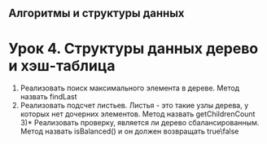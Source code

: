 ## Алгоритмы и структуры данных

# Урок 4. Структуры данных дерево и хэш-таблица

1) Реализовать поиск максимального элемента в дереве. Метод назвать findLast
2) Реализовать подсчет листьев. Листья - это такие узлы дерева, у которых нет дочерних элементов. Метод назвать getChildrenCount
3)* Реализовать проверку, является ли дерево сбалансированным. Метод назвать isBalanced() и он должен возвращать true\false

